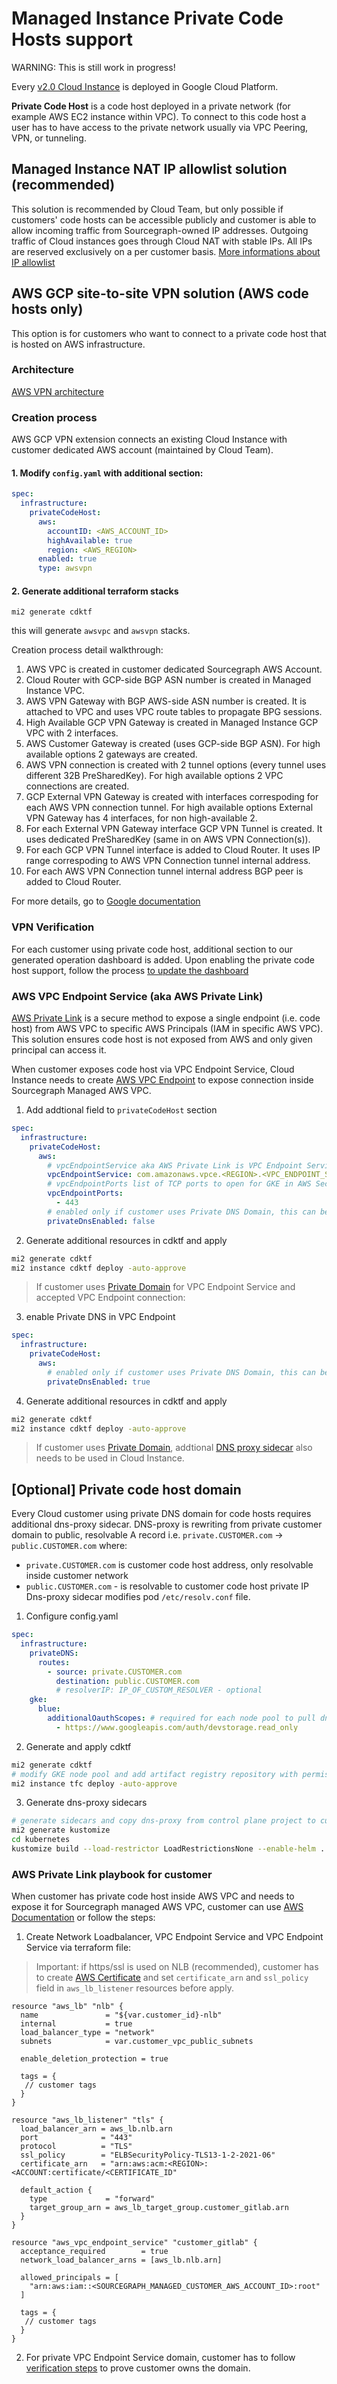 # Managed Instance Private Code Hosts support

WARNING: This is still work in progress!

Every [v2.0 Cloud Instance](../v2.0/index.md) is deployed in Google Cloud Platform.

**Private Code Host** is a code host deployed in a private network (for example AWS EC2 instance within VPC). To connect to this code host a user has to have access to the private network usually via VPC Peering, VPN, or tunneling.

## Managed Instance NAT IP allowlist solution (recommended)

This solution is recommended by Cloud Team, but only possible if customers' code hosts can be accessible publicly and customer is able to allow incoming traffic from Sourcegraph-owned IP addresses.
Outgoing traffic of Cloud instances goes through Cloud NAT with stable IPs. All IPs are reserved exclusively on a per customer basis.
[More informations about IP allowlist](../../index.md#faq-what-is-the-cloud-instance-ip)

## AWS GCP site-to-site VPN solution (AWS code hosts only)

This option is for customers who want to connect to a private code host that is hosted on AWS infrastructure.

### Architecture

[AWS VPN architecture](https://app.excalidraw.com/s/4Dr1S6qmmY7/4L5TAaxiYAy)

### Creation process

AWS GCP VPN extension connects an existing Cloud Instance with customer dedicated AWS account (maintained by Cloud Team).

#### 1. Modify `config.yaml` with additional section:

```yaml
spec:
  infrastructure:
    privateCodeHost:
      aws:
        accountID: <AWS_ACCOUNT_ID>
        highAvailable: true
        region: <AWS_REGION>
      enabled: true
      type: awsvpn
```

#### 2. Generate additional terraform stacks

```
mi2 generate cdktf
```

this will generate `awsvpc` and `awsvpn` stacks.

Creation process detail walkthrough:

1. AWS VPC is created in customer dedicated Sourcegraph AWS Account.
1. Cloud Router with GCP-side BGP ASN number is created in Managed Instance VPC.
1. AWS VPN Gateway with BGP AWS-side ASN number is created. It is attached to VPC and uses VPC route tables to propagate BPG sessions.
1. High Available GCP VPN Gateway is created in Managed Instance GCP VPC with 2 interfaces.
1. AWS Customer Gateway is created (uses GCP-side BGP ASN). For high available options 2 gateways are created.
1. AWS VPN connection is created with 2 tunnel options (every tunnel uses different 32B PreSharedKey). For high available options 2 VPC connections are created.
1. GCP External VPN Gateway is created with interfaces correspoding for each AWS VPN connection tunnel. For high available options External VPN Gateway has 4 interfaces, for non high-available 2.
1. For each External VPN Gateway interface GCP VPN Tunnel is created. It uses dedicated PreSharedKey (same in on AWS VPN Connection(s)).
1. For each GCP VPN Tunnel interface is added to Cloud Router. It uses IP range correspoding to AWS VPN Connection tunnel internal address.
1. For each AWS VPN Connection tunnel internal address BGP peer is added to Cloud Router.

For more details, go to [Google documentation](https://cloud.google.com/network-connectivity/docs/vpn/tutorials/create-ha-vpn-connections-google-cloud-aws)

### VPN Verification

For each customer using private code host, additional section to our generated operation dashboard is added.
Upon enabling the private code host support, follow the process [to update the dashboard](https://github.com/sourcegraph/cloud/blob/main/prod.dashboard.md#update-all-generated-dashboards)

### AWS VPC Endpoint Service (aka AWS Private Link)

[AWS Private Link](https://aws.amazon.com/privatelink/) is a secure method to expose a single endpoint (i.e. code host) from AWS VPC to specific AWS Principals (IAM in specific AWS VPC).
This solution ensures code host is not exposed from AWS and only given principal can access it.

When customer exposes code host via VPC Endpoint Service, Cloud Instance needs to create [AWS VPC Endpoint](https://docs.aws.amazon.com/whitepapers/latest/aws-privatelink/what-are-vpc-endpoints.html) to expose connection inside Sourcegraph Managed AWS VPC.

1. Add addtional field to `privateCodeHost` section

```yaml
spec:
  infrastructure:
    privateCodeHost:
      aws:
        # vpcEndpointService aka AWS Private Link is VPC Endpoint Service name exposed by customer
        vpcEndpointService: com.amazonaws.vpce.<REGION>.<VPC_ENDPOINT_SERVICE_ID>
        # vpcEndpointPorts list of TCP ports to open for GKE in AWS Security Group, by default only 443
        vpcEndpointPorts:
          - 443
        # enabled only if customer uses Private DNS Domain, this can be done only after customers accepts VPC Endpoint
        privateDnsEnabled: false
```

2. Generate additional resources in cdktf and apply

```sh
mi2 generate cdktf
mi2 instance cdktf deploy -auto-approve
```

> If customer uses [Private Domain](https://docs.aws.amazon.com/vpc/latest/privatelink/manage-dns-names.html) for VPC Endpoint Service and accepted VPC Endpoint connection:

3. enable Private DNS in VPC Endpoint

```yaml
spec:
  infrastructure:
    privateCodeHost:
      aws:
        # enabled only if customer uses Private DNS Domain, this can be done only after customers accepts VPC Endpoint
        privateDnsEnabled: true
```

4. Generate additional resources in cdktf and apply

```sh
mi2 generate cdktf
mi2 instance cdktf deploy -auto-approve
```

> If customer uses [Private Domain](https://docs.aws.amazon.com/vpc/latest/privatelink/manage-dns-names.html), addtional [DNS proxy sidecar](#optional-private-code-host-domain) also needs to be used in Cloud Instance.

## [Optional] Private code host domain

Every Cloud customer using private DNS domain for code hosts requires additional dns-proxy sidecar.
DNS-proxy is rewriting from private customer domain to public, resolvable A record
i.e. `private.CUSTOMER.com` -> `public.CUSTOMER.com` where:

- `private.CUSTOMER.com` is customer code host address, only resolvable inside customer network
- `public.CUSTOMER.com` - is resolvable to customer code host private IP
  Dns-proxy sidecar modifies pod `/etc/resolv.conf` file.

1. Configure config.yaml

```yaml
spec:
  infrastructure:
    privateDNS:
      routes:
        - source: private.CUSTOMER.com
          destination: public.CUSTOMER.com
          # resolverIP: IP_OF_CUSTOM_RESOLVER - optional
    gke:
      blue:
        additionalOauthScopes: # required for each node pool to pull dns-proxy private image from artifact registry
          - https://www.googleapis.com/auth/devstorage.read_only
```

2. Generate and apply cdktf

```sh
mi2 generate cdktf
# modify GKE node pool and add artifact registry repository with permissions
mi2 instance tfc deploy -auto-approve
```

3. Generate dns-proxy sidecars

```sh
# generate sidecars and copy dns-proxy from control plane project to customer project artifact registry repository
mi2 generate kustomize
cd kubernetes
kustomize build --load-restrictor LoadRestrictionsNone --enable-helm . | kubectl apply -f -
```

### AWS Private Link playbook for customer

When customer has private code host inside AWS VPC and needs to expose it for Sourcegraph managed AWS VPC, customer can use [AWS Documentation](https://docs.aws.amazon.com/vpc/latest/privatelink/create-endpoint-service.html) or follow the steps:

1. Create Network Loadbalancer, VPC Endpoint Service and VPC Endpoint Service via terraform file:

> Important: if https/ssl is used on NLB (recommended), customer has to create [AWS Certificate](https://docs.aws.amazon.com/acm/latest/userguide/gs.html) and set `certificate_arn` and `ssl_policy` field in `aws_lb_listener` resources before apply.

```hcl
resource "aws_lb" "nlb" {
  name               = "${var.customer_id}-nlb"
  internal           = true
  load_balancer_type = "network"
  subnets            = var.customer_vpc_public_subnets

  enable_deletion_protection = true

  tags = {
   // customer tags
  }
}

resource "aws_lb_listener" "tls" {
  load_balancer_arn = aws_lb.nlb.arn
  port              = "443"
  protocol          = "TLS"
  ssl_policy        = "ELBSecurityPolicy-TLS13-1-2-2021-06"
  certificate_arn   = "arn:aws:acm:<REGION>:<ACCOUNT:certificate/<CERTIFICATE_ID"

  default_action {
    type             = "forward"
    target_group_arn = aws_lb_target_group.customer_gitlab.arn
  }
}

resource "aws_vpc_endpoint_service" "customer_gitlab" {
  acceptance_required        = true
  network_load_balancer_arns = [aws_lb.nlb.arn]

  allowed_principals = [
    "arn:aws:iam::<SOURCEGRAPH_MANAGED_CUSTOMER_AWS_ACCOUNT_ID>:root"
  ]

  tags = {
   // customer tags
  }
}
```

2. For private VPC Endpoint Service domain, customer has to follow [verification steps](https://docs.aws.amazon.com/vpc/latest/privatelink/manage-dns-names.html) to prove customer owns the domain.

